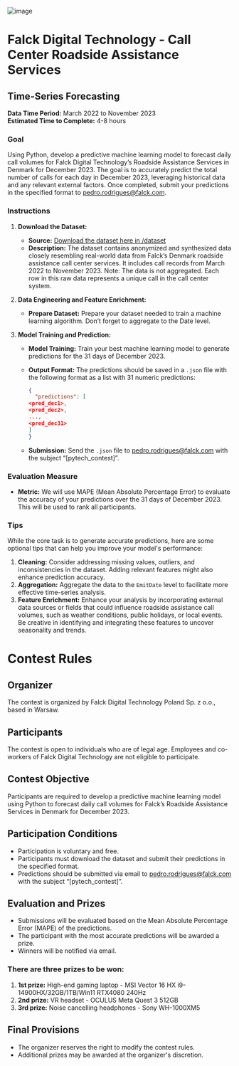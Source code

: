 
![image](https://github.com/user-attachments/assets/910d7539-fbbd-48e8-adc8-687e5aca9fc2)

# Falck Digital Technology - Call Center Roadside Assistance Services

## Time-Series Forecasting

**Data Time Period:** March 2022 to November 2023  
**Estimated Time to Complete:** 4-8 hours

### Goal

Using Python, develop a predictive machine learning model to forecast daily call volumes for Falck Digital Technology’s Roadside Assistance Services in Denmark for December 2023. The goal is to accurately predict the total number of calls for each day in December 2023, leveraging historical data and any relevant external factors. Once completed, submit your predictions in the specified format to pedro.rodrigues@falck.com.

### Instructions

1. **Download the Dataset:**
   - **Source:** [Download the dataset here in /dataset](/dataset)
   - **Description:** The dataset contains anonymized and synthesized data closely resembling real-world data from Falck’s Denmark roadside assistance call center services. It includes call records from March 2022 to November 2023. Note: The data is not aggregated. Each row in this raw data represents a unique call in the call center system.

2. **Data Engineering and Feature Enrichment:**
   - **Prepare Dataset:** Prepare your dataset needed to train a machine learning algorithm. Don’t forget to aggregate to the Date level.

3. **Model Training and Prediction:**
   - **Model Training:** Train your best machine learning model to generate predictions for the 31 days of December 2023.
   - **Output Format:** The predictions should be saved in a `.json` file with the following format as a list with 31 numeric predictions:
     
     ```json
     {
       "predictions": [
     <pred_dec1>,
     <pred_dec2>,
     ...,
     <pred_dec31>
     ]
     }
     ```
   - **Submission:** Send the `.json` file to pedro.rodrigues@falck.com with the subject “[pytech_contest]”.

### Evaluation Measure

- **Metric:** We will use MAPE (Mean Absolute Percentage Error) to evaluate the accuracy of your predictions over the 31 days of December 2023. This will be used to rank all participants.

### Tips

While the core task is to generate accurate predictions, here are some optional tips that can help you improve your model's performance:

1. **Cleaning:** Consider addressing missing values, outliers, and inconsistencies in the dataset. Adding relevant features might also enhance prediction accuracy.
2. **Aggregation:** Aggregate the data to the `EmitDate` level to facilitate more effective time-series analysis.
3. **Feature Enrichment:** Enhance your analysis by incorporating external data sources or fields that could influence roadside assistance call volumes, such as weather conditions, public holidays, or local events. Be creative in identifying and integrating these features to uncover seasonality and trends.
   
# Contest Rules

## Organizer

The contest is organized by Falck Digital Technology Poland Sp. z o.o., based in Warsaw.

## Participants

The contest is open to individuals who are of legal age. Employees and co-workers of Falck Digital Technology are not eligible to participate.

## Contest Objective

Participants are required to develop a predictive machine learning model using Python to forecast daily call volumes for Falck’s Roadside Assistance Services in Denmark for December 2023.

## Participation Conditions

- Participation is voluntary and free.
- Participants must download the dataset and submit their predictions in the specified format.
- Predictions should be submitted via email to pedro.rodrigues@falck.com with the subject “[pytech_contest]”.

## Evaluation and Prizes

- Submissions will be evaluated based on the Mean Absolute Percentage Error (MAPE) of the predictions.
- The participant with the most accurate predictions will be awarded a prize.
- Winners will be notified via email.

### There are three prizes to be won:

1. **1st prize:** High-end gaming laptop - MSI Vector 16 HX i9-14900HX/32GB/1TB/Win11 RTX4080 240Hz
2. **2nd prize:** VR headset - OCULUS Meta Quest 3 512GB
3. **3rd prize:** Noise cancelling headphones - Sony WH-1000XM5

## Final Provisions

- The organizer reserves the right to modify the contest rules.
- Additional prizes may be awarded at the organizer's discretion.

